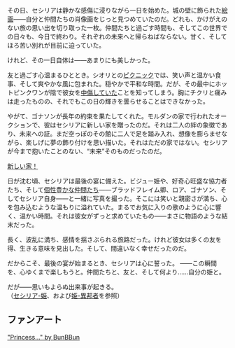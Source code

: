 <!-- title: セシリア・イマーキンド -->
<!-- status: 生存 -->

その日、セシリアは静かな感傷に浸りながら一日を始めた。城の壁に飾られた[絵画](https://www.youtube.com/live/LyufI3aiCB0?si=D5bnW1F0ITvXusf&t=751)――自分と仲間たちの肖像画をじっと見つめていたのだ。どれも、かけがえのない旅の思い出を切り取った一枚。仲間たちと過ごす時間も、そしてこの世界での日々も、今日で終わり。それぞれの未来へと帰らねばならない。甘く、そしてほろ苦い別れが目前に迫っていた。

けれど、その一日自体は――あまりにも美しかった。

友と過ごす心温まるひととき。シオリとの[ピクニック](https://www.youtube.com/watch?v=LyufI3aiCB0&t=1301s)では、笑い声と温かい食事、そして爽やかな風に包まれた。穏やかで平和な時間。だが、その最中にホットピンクワンが陰で彼女を[中傷していた](https://www.youtube.com/watch?v=LyufI3aiCB0&t=2940s)ことを知ってしまう。胸にチクリと痛みは走ったものの、それでもこの日の輝きを曇らせることはできなかった。

やがて、ゴナソンが長年の約束を果たしてくれた。モルダンの家で行われたオークションで、彼はセシリアに新しい家を贈ったのだ。それは二人の絆の象徴であり、未来への証。まだ空っぽのその館に二人で足を踏み入れ、想像を膨らませながら、楽しげに夢の飾り付けを思い描いた。それはただの家ではない。セシリアが今まで抱いたことのない、“未来”そのものだったのだ。

[新しい家！](#embed:https://www.youtube.com/live/LyufI3aiCB0?t=3272s)

日が沈む頃、セシリアは最後の宴に備えた。ビジュー姫や、好奇心旺盛な協力者たち、そして[個性豊かな仲間たち](https://www.youtube.com/watch?v=LyufI3aiCB0&t=5945s)――ブラッドフレイム卿、ロア、ゴナソン、そしてセシリア自身――と一緒に写真を撮った。そこには笑いと親密さが満ち、心を包み込むような温もりに溢れていた。まるでお気に入りの歌のように心に響く、温かい時間。それは彼女がずっと求めていたもの――まさに物語のような結末だった。

長く、波乱に満ち、感情を揺さぶられる旅路だった。けれど彼女は多くの友を得、生きる意味を見出した。そして、間違いなく幸せだったのだ。

だからこそ、最後の宴が始まるとき、セシリアは心に誓った。
――この瞬間を、心ゆくまで楽しもうと。仲間たちと、友と、そして何より……自分の姫と。

だが――思いもよらぬ出来事が起きる。  
（[セシリア-姫](#edge:cecilia-iphania)、および[姫-異邦者](#edge:iphania-outlander)を参照）

## ファンアート

["Princess..." by BunBBun](https://x.com/BunBBun1/status/1922035787824075147)

<!-- iphania -->